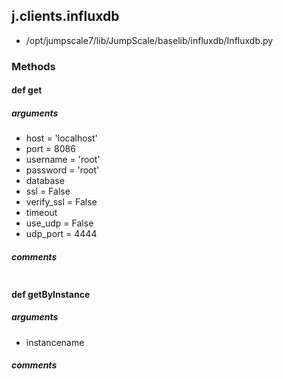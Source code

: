 ## j.clients.influxdb

- /opt/jumpscale7/lib/JumpScale/baselib/influxdb/Influxdb.py

### Methods

    

#### def get 
##### arguments

- host = 'localhost'
- port = 8086
- username = 'root'
- password = 'root'
- database
- ssl = False
- verify_ssl = False
- timeout
- use_udp = False
- udp_port = 4444

##### comments

```

```

#### def getByInstance 
##### arguments

- instancename

##### comments

```

```

